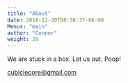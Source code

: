```yaml
---
title: "About"
date: 2018-12-30T08:38:37-06:00
Menus: "main"
author: "Connor"
weight: 20
---
```


We are stuck in a box. Let us out. Poop!


cubiclecore@gmail.com